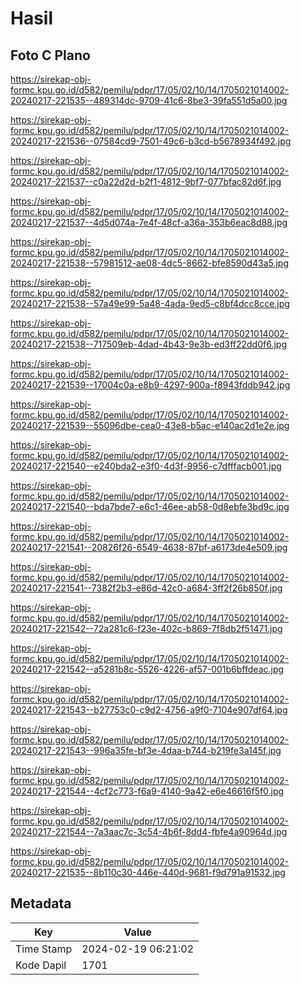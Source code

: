 # Hasil

## Foto C Plano

https://sirekap-obj-formc.kpu.go.id/d582/pemilu/pdpr/17/05/02/10/14/1705021014002-20240217-221535--489314dc-9709-41c6-8be3-39fa551d5a00.jpg

https://sirekap-obj-formc.kpu.go.id/d582/pemilu/pdpr/17/05/02/10/14/1705021014002-20240217-221536--07584cd9-7501-49c6-b3cd-b5678934f492.jpg

https://sirekap-obj-formc.kpu.go.id/d582/pemilu/pdpr/17/05/02/10/14/1705021014002-20240217-221537--c0a22d2d-b2f1-4812-9bf7-077bfac82d6f.jpg

https://sirekap-obj-formc.kpu.go.id/d582/pemilu/pdpr/17/05/02/10/14/1705021014002-20240217-221537--4d5d074a-7e4f-48cf-a36a-353b6eac8d88.jpg

https://sirekap-obj-formc.kpu.go.id/d582/pemilu/pdpr/17/05/02/10/14/1705021014002-20240217-221538--57981512-ae08-4dc5-8662-bfe8590d43a5.jpg

https://sirekap-obj-formc.kpu.go.id/d582/pemilu/pdpr/17/05/02/10/14/1705021014002-20240217-221538--57a49e99-5a48-4ada-9ed5-c8bf4dcc8cce.jpg

https://sirekap-obj-formc.kpu.go.id/d582/pemilu/pdpr/17/05/02/10/14/1705021014002-20240217-221538--717509eb-4dad-4b43-9e3b-ed3ff22dd0f6.jpg

https://sirekap-obj-formc.kpu.go.id/d582/pemilu/pdpr/17/05/02/10/14/1705021014002-20240217-221539--17004c0a-e8b9-4297-900a-f8943fddb942.jpg

https://sirekap-obj-formc.kpu.go.id/d582/pemilu/pdpr/17/05/02/10/14/1705021014002-20240217-221539--55096dbe-cea0-43e8-b5ac-e140ac2d1e2e.jpg

https://sirekap-obj-formc.kpu.go.id/d582/pemilu/pdpr/17/05/02/10/14/1705021014002-20240217-221540--e240bda2-e3f0-4d3f-9956-c7dfffacb001.jpg

https://sirekap-obj-formc.kpu.go.id/d582/pemilu/pdpr/17/05/02/10/14/1705021014002-20240217-221540--bda7bde7-e6c1-46ee-ab58-0d8ebfe3bd9c.jpg

https://sirekap-obj-formc.kpu.go.id/d582/pemilu/pdpr/17/05/02/10/14/1705021014002-20240217-221541--20826f26-6549-4638-87bf-a6173de4e509.jpg

https://sirekap-obj-formc.kpu.go.id/d582/pemilu/pdpr/17/05/02/10/14/1705021014002-20240217-221541--7382f2b3-e86d-42c0-a684-3ff2f26b850f.jpg

https://sirekap-obj-formc.kpu.go.id/d582/pemilu/pdpr/17/05/02/10/14/1705021014002-20240217-221542--72a281c6-f23e-402c-b869-7f8db2f51471.jpg

https://sirekap-obj-formc.kpu.go.id/d582/pemilu/pdpr/17/05/02/10/14/1705021014002-20240217-221542--a5281b8c-5526-4226-af57-001b6bffdeac.jpg

https://sirekap-obj-formc.kpu.go.id/d582/pemilu/pdpr/17/05/02/10/14/1705021014002-20240217-221543--b27753c0-c9d2-4756-a9f0-7104e907df64.jpg

https://sirekap-obj-formc.kpu.go.id/d582/pemilu/pdpr/17/05/02/10/14/1705021014002-20240217-221543--996a35fe-bf3e-4daa-b744-b219fe3a145f.jpg

https://sirekap-obj-formc.kpu.go.id/d582/pemilu/pdpr/17/05/02/10/14/1705021014002-20240217-221544--4cf2c773-f6a9-4140-9a42-e6e46616f5f0.jpg

https://sirekap-obj-formc.kpu.go.id/d582/pemilu/pdpr/17/05/02/10/14/1705021014002-20240217-221544--7a3aac7c-3c54-4b6f-8dd4-fbfe4a90964d.jpg

https://sirekap-obj-formc.kpu.go.id/d582/pemilu/pdpr/17/05/02/10/14/1705021014002-20240217-221535--8b110c30-446e-440d-9681-f9d791a91532.jpg


## Metadata

| Key        | Value               |
| ---------- | ------------------- |
| Time Stamp | 2024-02-19 06:21:02 |
| Kode Dapil | 1701                |



